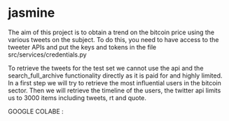 # jasmine
The aim of this project is to obtain a trend on the bitcoin price using the various tweets on the subject. 
To do this, you need to have access to the tweeter APIs and put the keys and tokens in the file src/services/credentials.py

To retrieve the tweets for the test set we cannot use the api and the search_full_archive functionality directly as it is paid for and highly limited.
In a first step we will try to retrieve the most influential users in the bitcoin sector. 
Then we will retrieve the timeline of the users, the twitter api limits us to 3000 items including tweets, rt and quote.

GOOGLE COLABE :
